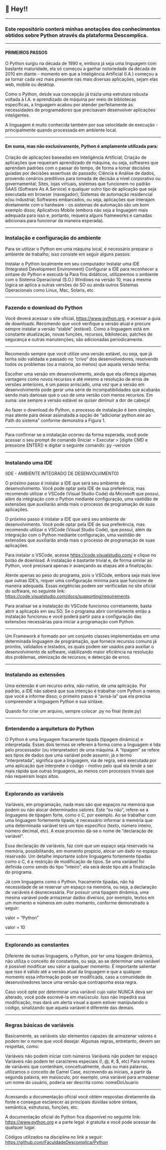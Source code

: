  ## 📣 Hey!!

---

### Este repositório conterá minhas anotações dos conhecimentos obtidos sobre Python através da plataforma Descomplica.

---

#### PRIMEIROS PASSOS

O Python surgiu na década de 1990 e, embora já seja uma linguagem com bastante maturidade, ela só começou a ganhar notoriedade da década de 2010 em diante - momento em que a Inteligência Artificial (I.A.) começou a se tornar cada vez mais presente nas mais diversas aplicações, sejam elas web, mobile ou desktop.

Como o Python, desde sua concepção já trazia uma estrutura robusta voltada à I.A. e aprendizado de máquina por meio de bibliotecas específicas, a linguagem acabou por atender perfeitamente às necessidades de programadores que precisavam desenvolver aplicações inteligentes.

A linguagem é muito conhecida também por sua velocidade de execução - principalmente quando processada em ambiente local.

---

#### Em suma, mas não exclusivamente, Python é amplamente utilizada para:

Criação de aplicações baseadas em Inteligência Artificial;
Criação de aplicações que requeiram aprendizado de máquina, ou seja, softwares que aprendam padrões com o passar do tempo, de forma a tomar decisões guiadas por decisões assertivas do passado;
Ciência e Análise de dados, provendo cenários preditivos para tomada de decisão a nível corporativo ou governamental;
Sites, lojas virtuais, sistemas que funcionem no padrão SAAS (Software As A Service) e qualquer outro tipo de aplicação que seja executada em browser (navegador);
Sistemas de automação residencial e/ou industrial;
Softwares embarcados, ou seja, aplicações que interajam diretamente com o hardware - os sistemas de automação são um bom exemplo disso;
Aplicativos Mobile (embora não seja a linguagem mais adequada para isso e, portanto, requeira alguns frameworks e camadas adicionais para funcionar da maneira esperada).

---

### Instalação e configuração do ambiente

Para se utilizar o Python em uma máquina local, é necessário preparar o ambiente de trabalho; isso consiste em seguir alguns passos:

Instalar o Python localmente em seu computador
Instalar uma IDE (Integrated Development Environment)
Configurar a IDE para reconhecer a sintaxe do Python e executá-la
Para fins didáticos, utilizaremos o ambiente com o Sistema Operacional (S.O.) Windows na versão 10, mas a mesma lógica se aplica a outras versões do SO ou ainda outros Sistemas Operacionais como Linux, Mac, Solaris, etc.

---

### Fazendo o download do Python

Você deverá acessar o site oficial, https://www.python.org, e acessar a guia de downloads. Recomendo que você verifique a versão atual e procure sempre instalar a versão “stable” (estável). Como a linguagem está em constante atualização, novas funções, recursos, bibliotecas, patches de segurança e outras manutenções, são adicionadas periodicamente.

---

Recomendo sempre que você utilize uma versão estável, ou seja, que já tenha sido validada e passado no “crivo” dos desenvolvedores, resolvendo todos os problemas (ou a maioria, ao menos) que aquela versão tenha.

Escolher uma versão em desenvolvimento, ainda que ela ofereça algumas vantagens como novos recursos e até mesmo a resolução de erros de versões anteriores, é um passo arriscado, uma vez que a versão em desenvolvimento pode gerar uma série de incompatibilidades que acabarão sendo mais danosas que o uso de uma versão com menos recursos. Em suma: use sempre a versão estável se quiser diminuir a dor de cabeça!

Ao fazer o download do Python, o processo de instalação é bem simples, mas atente para deixar assinalada a opção de “adicionar python.exe ao Path do sistema” conforme demonstra a Figura 1.

---

Para confirmar se a instalação ocorreu da forma esperada, você pode acessar o seu prompt de comando (Iniciar > Executar > [digite CMD e pressione ENTER]) e digitar o seguinte comando: py –version

---

### Instalando uma IDE

(IDE - AMBIENTE INTEGRADO DE DESENVOLVIMENTO)

O próximo passo é instalar a IDE que será seu ambiente de desenvolvimento. Você pode optar pela IDE de sua preferência, mas recomendo utilizar o VSCode (Visual Studio Code) da Microsoft que possui, além da integração com o Python mediante configuração, uma vastidão de extensões que auxiliarão ainda mais o processo de programação de suas aplicações.

O próximo passo é instalar a IDE que será seu ambiente de desenvolvimento. Você pode optar pela IDE de sua preferência, mas recomendo utilizar o VSCode (Visual Studio Code), que possui, além da integração com o Python mediante configuração, uma vastidão de extensões que auxiliarão ainda mais o processo de programação de suas aplicações.

Para instalar o VSCode, acesse https://code.visualstudio.com/ e clique no botão de download. A instalação é bastante trivial e, de forma similar ao Python, você precisará apenas ir avançando as etapas até a finalização.

Atente apenas ao peso do programa, pois o VSCode, embora seja mais leve que outras IDE’s, requer uma configuração mínima para que funcione de maneira adequada. Essas exigências podem ser verificadas no site oficial do software, no seguinte link: https://code.visualstudio.com/docs/supporting/requirements. 

Para analisar se a instalação do VSCode funcionou corretamente, basta abrir a aplicação em seu SO. Se o programa abrir corretamente então a instalação funcionou e você poderá partir para a configuração das extensões necessárias para iniciar a programação com Python.

---

Um Framework é formado por um conjunto classes implementadas em uma determinada linguagem de programação, que fornece recursos comuns já prontos, validados e testados, os quais podem ser usados para auxiliar o desenvolvimento de software, viabilizando maior eficiência na resolução dos problemas, otimização de recursos, e detecção de erros.

---

### Instalando as extensões

Uma extensão é um recurso extra, não-nativo, de uma aplicação. Por padrão, a IDE não saberá que sua intenção é trabalhar com Python a menos que você a informe disso; o primeiro passo é “avisá-la” que ela precisa compreender a linguagem Python e sua sintaxe.

Quando for criar um arquivo, sempre colocar .py no final (teste.py)

---

### Entendendo a arquitetura do Python

O Python é uma linguagem fracamente tipada (tipagem dinâmica) e interpretada. Esses dois termos se referem à forma como a linguagem é lida pelo processador (ou interpretador) de uma máquina. A “tipagem” se refere aos tipos de dados que uma variável pode assumir; já o termo “interpretada”, significa que a linguagem, via de regra, será executada por uma aplicação que interprete o código - motivo pelo qual ela tende a ser mais rápida que outras linguagens, ao menos com processos triviais que não requeiram loops altos.

---

### Explorando as variáveis

Variáveis, em programação, nada mais são que espaços na memória que podem ou não alocar determinados valores. Este “ou não”, refere-se a linguagens de tipagem forte, como o C, por exemplo. Ao se trabalhar com uma linguagem fortemente tipada, é necessário informar à memória que uma determinada variável terá um tipo específico (texto, número inteiro, número decimal, etc). A esse processo dá-se o nome de “declaração de variável”.

Essa declaração de variáveis, faz com que um espaço seja reservado na memória, possibilitando, em momento propício, alocar um dado no espaço reservado. Um detalhe importante sobre linguagens fortemente tipadas como o C, é a restrição de modificação de tipos. Se uma variável foi definida como sendo do tipo “inteiro”, ela será deste tipo até a finalização do programa.

Já com linguagens como o Python, fracamente tipadas, não há necessidade de se reservar um espaço na memória, ou seja, a declaração de variáveis é desnecessária. Por possuir uma tipagem dinâmica, uma mesma variável pode armazenar dados diversos, por exemplo, textos em um momento e números em outro momento, conforme demonstrado a seguir:

valor = “Python”

valor = 10

---

### Explorando as constantes

Diferente de outras linguagens, o Python, por ter uma tipagem dinâmica, não utiliza o conceito de constantes, ou seja, ao se determinar uma variável é possível modificar seu valor a qualquer momento. É importante salientar que isso é válido até a versão atual da linguagem e que a qualquer momento essa informação pode ser modificada, caso a comunidade de desenvolvedores lance uma versão que contraponha essa regra.

Caso você opte por determinar uma variável cujo valor NUNCA deva ser alterado, você pode escrevê-la em maiúsculo. Isso não impedirá sua modificação, mas dará um alerta visual a quem estiver manipulando o código, sinalizando que aquela variável é diferente das demais.

---

### Regras básicas de variáveis

Basicamente, as variáveis são elementos capazes de armazenar valores e podem ter o nome que você desejar. Algumas regras, entretanto, devem ser respeitas, como:

Variáveis não podem iniciar com números
Variáveis não podem ter espaço
Variáveis não podem ter caracteres especiais (!, @, #, $, etc)
Para nomes de variáveis que contenham, conceitualmente, duas ou mais palavras, utilizamos o conceito de Camel Case, escrevendo as iniciais, a partir da segunda palavra, em maiúsculo, por exemplo, uma variável para armazenar um nome do usuário, poderia ser descrita como: nomeDoUsuario

---

Acessando a documentação oficial você obtém respostas diretamente da fonte e consegue esclarecer as principais dúvidas sobre sintaxe, semântica, estruturas, funções, etc.

A documentação oficial do Python fica disponível no seguinte link: https://www.python.org e a parte legal: é gratuita e você pode acessar de qualquer lugar.

Códigos utilizados na disciplina no link a seguir: https://github.com/FaculdadeDescomplica/Python
